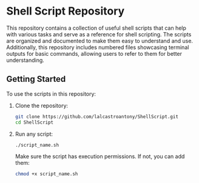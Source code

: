 # Shell Script Repository

This repository contains a collection of useful shell scripts that can help with various tasks and serve as a reference for shell scripting. The scripts are organized and documented to make them easy to understand and use. Additionally, this repository includes numbered files showcasing terminal outputs for basic commands, allowing users to refer to them for better understanding.


## Getting Started
To use the scripts in this repository:

1. Clone the repository:
   ```bash
   git clone https://github.com/lalcastroantony/ShellScript.git
   cd ShellScript
   ```

2. Run any script:
   ```bash
   ./script_name.sh
   ```
   Make sure the script has execution permissions. If not, you can add them:
   ```bash
   chmod +x script_name.sh
   ```

